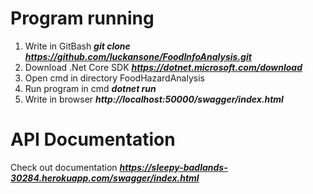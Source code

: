 # Program running
1. Write in GitBash _**git clone https://github.com/luckansone/FoodInfoAnalysis.git**_
2. Download .Net Core SDK _**https://dotnet.microsoft.com/download**_
3. Open cmd in directory FoodHazardAnalysis
4. Run program in cmd _**dotnet run**_
5. Write in browser _**http://localhost:50000/swagger/index.html**_

# API Documentation
Check out documentation **_https://sleepy-badlands-30284.herokuapp.com/swagger/index.html_**
